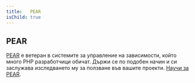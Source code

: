 ```yaml
---
title:   PEAR
isChild: true
---
```


## PEAR

[PEAR][1] е ветеран в системите за управление на зависимости, който много PHP разработчици обичат. Държи се по подобен начин и си заслужава изследването му за ползване във вашите проекти. [Научи за PEAR][1].

[1]: http://pear.php.net/
